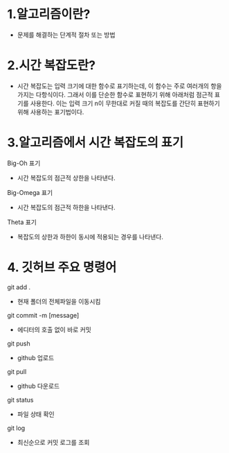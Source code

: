 # 1.알고리즘이란?
- 문제를 해결하는 단계적 절차 또는 방법  

# 2.시간 복잡도란?
- 시간 복잡도는 입력 크기에 대한 함수로 표기하는데, 이 함수는 주로 여러개의 항을 가지는 다항식이다. 그래서 이를 단순한 함수로 표현하기 위해 아래처럼 점근적 표기를 사용한다. 이는 입력 크기 n이 무한대로 커질 때의 복잡도를 간단히 표현하기 위해 사용하는 표기법이다.  

# 3.알고리즘에서 시간 복잡도의 표기
  Big-Oh 표기
-    시간 복잡도의 점근적 상한을 나타낸다.   

  Big-Omega 표기
-   시간 복잡도의 점근적 하한을 나타낸다.   

 Theta 표기
- 복잡도의 상한과 하한이 동시에 적용되는 경우를 나타낸다.    

# 4. 깃허브 주요 명령어
 git add .   
- 현재 폴더의 전체파일을 이동시킴   

 git commit -m [message]
 - 에디터의 호출 없이 바로 커밋   

 git push   
 - github 업로드   

  git pull
 - github 다운로드   

 git status  
 - 파일 상태 확인   

 git log
 - 최신순으로 커밋 로그를 조회
